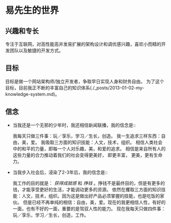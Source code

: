 易先生的世界
=====================

兴趣和专长
------------------
专注于互联网，对高性能高并发易扩展的架构设计和调优感兴趣，喜欢小而精的开发团队以及敏捷的开发方式。

目标
-----------------
目标是做一个网站架构师/独立开发者，争取早日实现人身和财务自由。
为了这个目标，目前我正不断的丰富自己的知识体系(./_posts/2013-01-02-my-knowledge-system.md)。

信念
------------------
* 当我还是一个无邪的少年时，我还相信新闻联播，我的信念是::

    我每天只做三件事：玩／享乐，学习／生长，创造。
    我一生追求三样东西：自由，美，爱。 
    我吸取三方面的知识技能：人文，技术，组织。 
    相信人类社会中的和平的力量，即每一个人对乐趣，美，和爱的追求。 相信是来自所有人的这些力量的合力推动着我们的社会变得更美好， 即更丰富， 更美，更有生命力。

* 当我步入社会后，浸染了2-3年后，我的信念是::

    我工作的目的就是： *获得成就感* 和 *挣钱* 。挣钱不是最终目的，但是有更多的钱，才能享受更好的生活，才能调动更多的资源。 
    依然在攫取三方面的知识技能：人文，技术，组织。因为这是做出好产品必须掌握的技能，也是吃饭的家伙。
    但是已经不再单纯的相信：自由，美，爱。现在的我更相信人性，有好的一面，也有不好的一面，重要的是驾驭人性的能力。
    现在我每天只做四件事：玩／享乐，学习／生长，创造，工作。
